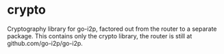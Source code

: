 # crypto
Cryptography library for go-i2p, factored out from the router to a separate package.
This contains only the crypto library, the router is still at github.com/go-i2p/go-i2p.
